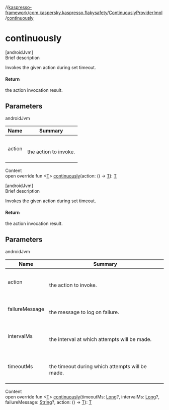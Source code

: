 //[kaspresso-framework](../../index.md)/[com.kaspersky.kaspresso.flakysafety](../index.md)/[ContinuouslyProviderImpl](index.md)/[continuously](continuously.md)



# continuously  
[androidJvm]  
Brief description  


Invokes the given action during set timeout.



#### Return  


the action invocation result.



## Parameters  
  
androidJvm  
  
|  Name|  Summary| 
|---|---|
| action| <br><br>the action to invoke.<br><br>
  
  
Content  
open override fun <[T](continuously.md)> [continuously](continuously.md)(action: () -> [T](continuously.md)): [T](continuously.md)  


[androidJvm]  
Brief description  


Invokes the given action during set timeout.



#### Return  


the action invocation result.



## Parameters  
  
androidJvm  
  
|  Name|  Summary| 
|---|---|
| action| <br><br>the action to invoke.<br><br>
| failureMessage| <br><br>the message to log on failure.<br><br>
| intervalMs| <br><br>the interval at which attempts will be made.<br><br>
| timeoutMs| <br><br>the timeout during which attempts will be made.<br><br>
  
  
Content  
open override fun <[T](continuously.md)> [continuously](continuously.md)(timeoutMs: [Long](https://kotlinlang.org/api/latest/jvm/stdlib/kotlin/-long/index.html)?, intervalMs: [Long](https://kotlinlang.org/api/latest/jvm/stdlib/kotlin/-long/index.html)?, failureMessage: [String](https://kotlinlang.org/api/latest/jvm/stdlib/kotlin/-string/index.html)?, action: () -> [T](continuously.md)): [T](continuously.md)  



